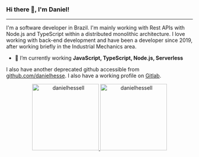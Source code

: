 ### Hi there 👋, I'm Daniel!
---

I'm a software developer in Brazil. I'm mainly working with Rest APIs with Node.js and TypeScript within a distributed monolithic architecture. 
I love working with back-end development and have been a developer since 2019, after working briefly in the Industrial Mechanics area.

<!-- - 🔭 I’m currently working on [Koort](https://koort.com.br/)-->

- 🌱 I’m currently working **JavaScript, TypeScript, Node.js, Serverless**

<!-- - 👯 I’m looking to collaborate on ...

- 🤔 I’m looking for help with ... -->

<!--- 💬 Ask me about Node.js and life -->

<!---- 📫 How to reach me: [LinkedIn](https://www.linkedin.com/in/danielhessell/), [Email](danieldaniabreu@gmail.com) or [Instagram](https://www.instagram.com/danielhessell/).-->

<!--- ⚡ Fun fact: sci-fi-->


I also have another deprecated github accessible from [github.com/danielhesse](https://github.com/danielhesse).
I also have a working profile on [Gitlab](https://gitlab.com/danielhessell).


<!-- ### ⚙️ &nbsp;GitHub Analytics -->
<p align="center">
  <a href="https://github.com/danielhessell/">
    <img height="180em" src="https://github-readme-stats.vercel.app/api/top-langs/?username=danielhessell&layout=compact&theme=github_dark" alt="danielhessell" />
    <img height="180em" src="https://github-readme-stats.vercel.app/api?username=danielhessell&show_icons=true&theme=github_dark" alt="danielhessell" />
  </a>
</p>
